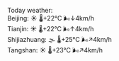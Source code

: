 Today weather:  
Beijing: ☀️ 🌡️+22°C 🌬️↓4km/h  
Tianjin: ☀️ 🌡️+22°C 🌬️↑4km/h  
Shijiazhuang: 🌫  🌡️+25°C 🌬️↗4km/h  
Tangshan: ☀️ 🌡️+23°C 🌬️↗4km/h  
